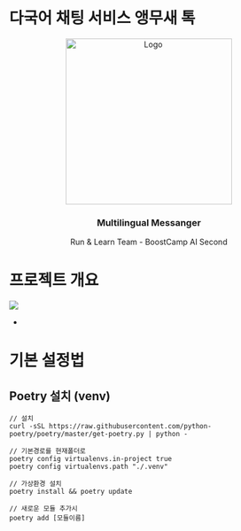 # 다국어 채팅 서비스 앵무새 톡

<div align="center">
    <img src="https://i.imgur.com/145udIs.png" alt="Logo" width="300">

  <h3 align="center">Multilingual Messanger</h3>

  <p align="center">
    Run & Learn Team - BoostCamp AI Second
    <br />
  </p>
</div>

# 프로젝트 개요

![](https://i.imgur.com/vAD4sgm.png)

- 

# 기본 설정법

## Poetry 설치 (venv)

```
// 설치
curl -sSL https://raw.githubusercontent.com/python-poetry/poetry/master/get-poetry.py | python -

// 기본경로를 현재폴더로
poetry config virtualenvs.in-project true
poetry config virtualenvs.path "./.venv"

// 가상환경 설치
poetry install && poetry update

// 새로운 모듈 추가시
poetry add [모듈이름]
```
